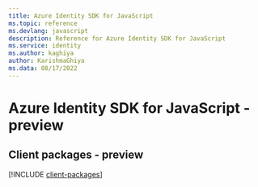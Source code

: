 ```yaml
---
title: Azure Identity SDK for JavaScript
ms.topic: reference
ms.devlang: javascript
description: Reference for Azure Identity SDK for JavaScript
ms.service: identity
ms.author: kaghiya
author: KarishmaGhiya
ms.data: 08/17/2022
---
```

# Azure Identity SDK for JavaScript - preview

## Client packages - preview
[!INCLUDE [client-packages](identity-client-index.md)]